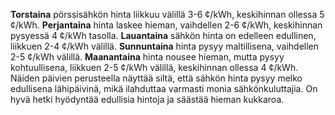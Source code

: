 **Torstaina** pörssisähkön hinta liikkuu välillä 3-6 ¢/kWh, keskihinnan ollessa 5 ¢/kWh. **Perjantaina** hinta laskee hieman, vaihdellen 2-6 ¢/kWh, keskihinnan pysyessä 4 ¢/kWh tasolla. **Lauantaina** sähkön hinta on edelleen edullinen, liikkuen 2-4 ¢/kWh välillä. **Sunnuntaina** hinta pysyy maltillisena, vaihdellen 2-5 ¢/kWh välillä. **Maanantaina** hinta nousee hieman, mutta pysyy kohtuullisena, liikkuen 2-5 ¢/kWh välillä, keskihinnan ollessa 4 ¢/kWh. Näiden päivien perusteella näyttää siltä, että sähkön hinta pysyy melko edullisena lähipäivinä, mikä ilahduttaa varmasti monia sähkönkuluttajia. On hyvä hetki hyödyntää edullisia hintoja ja säästää hieman kukkaroa.